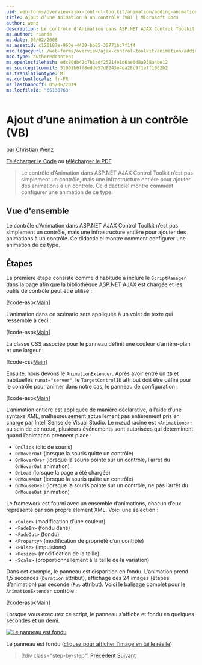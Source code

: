 ```yaml
---
uid: web-forms/overview/ajax-control-toolkit/animation/adding-animation-to-a-control-vb
title: Ajout d’une Animation à un contrôle (VB) | Microsoft Docs
author: wenz
description: Le contrôle d’Animation dans ASP.NET AJAX Control Toolkit n’est pas simplement un contrôle, mais une infrastructure entière pour ajouter des animations à un contrôle. Ce didacticiel montre comment...
ms.author: riande
ms.date: 06/02/2008
ms.assetid: c120187e-963e-4439-bb85-32771bc7f1f4
msc.legacyurl: /web-forms/overview/ajax-control-toolkit/animation/adding-animation-to-a-control-vb
msc.type: authoredcontent
ms.openlocfilehash: edc80db42c7b1adf25214e1d6ae6d8a938a4be12
ms.sourcegitcommit: 51b01b6ff8edde57d8243e4da28c9f1e7f1962b2
ms.translationtype: MT
ms.contentlocale: fr-FR
ms.lasthandoff: 05/06/2019
ms.locfileid: "65130763"
---
```

# <a name="adding-animation-to-a-control-vb"></a>Ajout d’une animation à un contrôle (VB)

par [Christian Wenz](https://github.com/wenz)

[Télécharger le Code](http://download.microsoft.com/download/f/9/a/f9a26acd-8df4-4484-8a18-199e4598f411/Animation1.vb.zip) ou [télécharger le PDF](http://download.microsoft.com/download/6/7/1/6718d452-ff89-4d3f-a90e-c74ec2d636a3/animation1VB.pdf)

> Le contrôle d’Animation dans ASP.NET AJAX Control Toolkit n’est pas simplement un contrôle, mais une infrastructure entière pour ajouter des animations à un contrôle. Ce didacticiel montre comment configurer une animation de ce type.

## <a name="overview"></a>Vue d'ensemble

Le contrôle d’Animation dans ASP.NET AJAX Control Toolkit n’est pas simplement un contrôle, mais une infrastructure entière pour ajouter des animations à un contrôle. Ce didacticiel montre comment configurer une animation de ce type.

## <a name="steps"></a>Étapes

La première étape consiste comme d’habitude à inclure le `ScriptManager` dans la page afin que la bibliothèque ASP.NET AJAX est chargée et les outils de contrôle peut être utilisé :

[!code-aspx[Main](adding-animation-to-a-control-vb/samples/sample1.aspx)]

L’animation dans ce scénario sera appliquée à un volet de texte qui ressemble à ceci :

[!code-aspx[Main](adding-animation-to-a-control-vb/samples/sample2.aspx)]

La classe CSS associée pour le panneau définit une couleur d’arrière-plan et une largeur :

[!code-css[Main](adding-animation-to-a-control-vb/samples/sample3.css)]

Ensuite, nous devons le `AnimationExtender`. Après avoir entré un `ID` et habituelles `runat="server"`, le `TargetControlID` attribut doit être défini pour le contrôle pour animer dans notre cas, le panneau de configuration :

[!code-aspx[Main](adding-animation-to-a-control-vb/samples/sample4.aspx)]

L’animation entière est appliquée de manière déclarative, à l’aide d’une syntaxe XML, malheureusement actuellement pas entièrement pris en charge par IntelliSense de Visual Studio. Le nœud racine est `<Animations>;` au sein de ce nœud, plusieurs événements sont autorisées qui déterminent quand l’animation prennent place :

- `OnClick` (clic de souris)
- `OnHoverOut` (lorsque la souris quitte un contrôle)
- `OnHoverOver` (lorsque la souris pointe sur un contrôle, l’arrêt du `OnHoverOut` animation)
- `OnLoad` (lorsque la page a été chargée)
- `OnMouseOut` (lorsque la souris quitte un contrôle)
- `OnMouseOver` (lorsque la souris pointe sur un contrôle, ne pas l’arrêt du `OnMouseOut` animation)

Le framework est fourni avec un ensemble d’animations, chacun d’eux représenté par son propre élément XML. Voici une sélection :

- `<Color>` (modification d’une couleur)
- `<FadeIn>` (fondu dans)
- `<FadeOut>` (fondu)
- `<Property>` (modification de propriété d’un contrôle)
- `<Pulse>` (impulsions)
- `<Resize>` (modification de la taille)
- `<Scale>` (proportionnellement à la taille de la variation)

Dans cet exemple, le panneau est disparition en fondu. L’animation prend 1,5 secondes (`Duration` attribut), affichage des 24 images (étapes d’animation) par seconde (`Fps` attribut). Voici le balisage complet pour le `AnimationExtender` contrôle :

[!code-aspx[Main](adding-animation-to-a-control-vb/samples/sample5.aspx)]

Lorsque vous exécutez ce script, le panneau s’affiche et fondu en quelques secondes et un demi.

[![Le panneau est fondu](adding-animation-to-a-control-vb/_static/image2.png)](adding-animation-to-a-control-vb/_static/image1.png)

Le panneau est fondu ([cliquez pour afficher l’image en taille réelle](adding-animation-to-a-control-vb/_static/image3.png))

> [!div class="step-by-step"]
> [Précédent](dynamically-controlling-updatepanel-animations-cs.md)
> [Suivant](executing-several-animations-at-the-same-time-vb.md)
